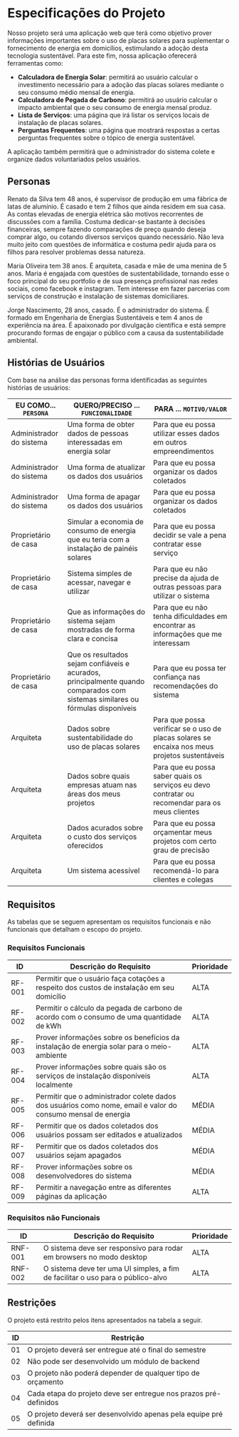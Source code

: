 # Especificações do Projeto

Nosso projeto será uma aplicação web que terá como objetivo prover informações importantes sobre o uso de placas solares para suplementar o fornecimento de energia em domicílios, estimulando a adoção desta tecnologia sustentável. Para este fim, nossa aplicação oferecerá ferramentas como: 

- **Calculadora de Energia Solar**: permitirá ao usuário calcular o investimento necessário para a adoção das placas solares mediante o seu consumo médio mensal de energia.
- **Calculadora de Pegada de Carbono**: permitirá ao usuário calcular o impacto ambiental que o seu consumo de energia mensal produz.
- **Lista de Serviços**: uma página que irá listar os serviços locais de instalação de placas solares.
- **Perguntas Frequentes**: uma página que mostrará respostas a certas perguntas frequentes sobre o tópico de energia sustentável.

A aplicação também permitirá que o administrador do sistema colete e organize dados voluntariados pelos usuários.


## Personas

Renato da Silva tem 48 anos, é supervisor de produção em uma fábrica de latas de alumínio. É casado e tem 2 filhos que ainda residem em sua casa. As contas elevadas de energia elétrica são motivos recorrentes de discussões com a família. Costuma dedicar-se bastante à decisões financeiras, sempre fazendo comparações de preço quando deseja comprar algo, ou cotando diversos serviços quando necessário. Não leva muito jeito com questões de informática e costuma pedir ajuda para os filhos para resolver problemas dessa natureza. 

Maria Oliveira tem 38 anos. É arquiteta, casada e mãe de uma menina de 5 anos. Maria é engajada com questões de sustentabilidade, tornando esse o foco principal do seu portfolio e de sua presença profissional nas redes sociais, como facebook e instagram. Tem interesse em fazer parcerias com serviços de construção e instalação de sistemas domiciliares.

Jorge Nascimento, 28 anos, casado. É o administrador do sistema. É formado em Engenharia de Energias Sustentáveis e tem 4 anos de experiência na área. É apaixonado por divulgação científica e está sempre procurando formas de engajar o público com a causa da sustentabilidade ambiental. 

## Histórias de Usuários

Com base na análise das personas forma identificadas as seguintes histórias de usuários:

|EU COMO... `PERSONA`| QUERO/PRECISO ... `FUNCIONALIDADE` |PARA ... `MOTIVO/VALOR`                 |
|--------------------|------------------------------------|----------------------------------------|
|Administrador do sistema| Uma forma de obter dados de pessoas interessadas em energia solar  | Para que eu possa utilizar esses dados em outros empreendimentos |
|Administrador do sistema| Uma forma de atualizar os dados dos usuários  | Para que eu possa organizar os dados coletados  |
|Administrador do sistema| Uma forma de apagar os dados dos usuários  | Para que eu possa organizar os dados coletados | 
|Proprietário de casa | Simular a economia de consumo de energia que eu teria com a instalação de painéis solares  | Para que eu possa decidir se vale a pena contratar esse serviço  |
|Proprietário de casa  | Sistema simples de acessar, navegar e utilizar  | Para que eu não precise da ajuda de outras pessoas para utilizar o sistema   |
|Proprietário de casa  | Que as informações do sistema sejam mostradas de forma clara e concisa  | Para que eu não tenha dificuldades em encontrar as informações que me interessam  |
|Proprietário de casa  | Que os resultados sejam confiáveis e acurados, principalmente quando comparados com sistemas similares ou fórmulas disponíveis  | Para que eu possa ter confiança nas recomendações do sistema |
|Arquiteta  | Dados sobre sustentabilidade do uso de placas solares  | Para que possa verificar se o uso de placas solares se encaixa nos meus projetos sustentáveis  |
|Arquiteta  | Dados sobre quais empresas atuam nas áreas dos meus projetos  | Para que eu possa saber quais os serviços eu devo contratar ou recomendar para os meus clientes  |
|Arquiteta  | Dados acurados sobre o custo dos serviços oferecidos  | Para que eu possa orçamentar meus projetos com certo grau de precisão  |
|Arquiteta  | Um sistema acessível | Para que eu possa recomendá-lo para clientes e colegas |

## Requisitos

As tabelas que se seguem apresentam os requisitos funcionais e não funcionais que detalham o escopo do projeto.

### Requisitos Funcionais

|ID    | Descrição do Requisito  | Prioridade |
|------|-------------------------|------------|
|RF-001| Permitir que o usuário faça cotações a respeito dos custos de instalação em seu domicílio | ALTA | 
|RF-002| Permitir o cálculo da pegada de carbono de acordo com o consumo de uma quantidade de kWh | ALTA |
|RF-003| Prover informações sobre os benefícios da instalação de energia solar para o meio-ambiente | ALTA |
|RF-004| Prover informações sobre quais são os serviços de instalação disponíveis localmente | ALTA |
|RF-005| Permitir que o administrador colete dados dos usuários como nome, email e valor do consumo mensal de energia | MÉDIA |
|RF-006| Permitir que os dados coletados dos usuários possam ser editados e atualizados  | MÉDIA |
|RF-007| Permitir que os dados coletados dos usuários sejam apagados | MÉDIA |
|RF-008| Prover informações sobre os desenvolvedores do sistema | MÉDIA |
|RF-009| Permitir a navegação entre as diferentes páginas da aplicação | ALTA |

### Requisitos não Funcionais

|ID     | Descrição do Requisito  |Prioridade |
|-------|--------------------------|----------|
|RNF-001| O sistema deve ser responsivo para rodar em browsers no modo desktop | ALTA | 
|RNF-002| O sistema deve ter uma UI simples, a fim de facilitar o uso para o público-alvo | ALTA |


## Restrições

O projeto está restrito pelos itens apresentados na tabela a seguir.

|ID| Restrição                                             |
|--|-------------------------------------------------------|
|01| O projeto deverá ser entregue até o final do semestre |
|02| Não pode ser desenvolvido um módulo de backend        |
|03| O projeto não poderá depender de qualquer tipo de orçamento |
|04| Cada etapa do projeto deve ser entregue nos prazos pré-definidos |
|05| O projeto deverá ser desenvolvido apenas pela equipe pré definida |


